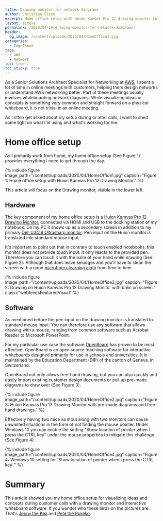 ```yaml
---
title: Drawing monitor for network diagrams
author: Christian Elsen
excerpt: Home office setup with Huion Kamvas Pro 12 drawing monitor for network diagrams
layout: single
permalink: /2020/04/19/drawing-monitor-for-network-diagrams/
header:
  og_image: /content/uploads/2020/04/HomeOffice3.jpg
categories:
  - EdgeCloud
tags:
  - AWS
  - Network
toc: true
toc_sticky: true
---
```


As a Senior Solutions Architect Specialist for Networking at [AWS](https://aws.amazon.com/), I spent a lot of time in online meetings with customers, helping them design networks or understand AWS networking better. Part of these meetings usually involves whiteboarding network diagrams. While visualizing ideas or concepts is something very common and straight forward on a physical whiteboard, it is not trivial in an online meeting.

As I often get asked about my setup during or after calls, I want to shed some light on what I'm using and what's working for me.

# Home office setup

As I primarily work from home, my home office setup (See Figure 1) provides everything I need to get through the day.

{% include figure image_path="/content/uploads/2020/04/HomeOffice1.jpg" caption="Figure 1: Home office setup with Huion Kamvas Pro 12 Drawing Monitor." %}

This article will focus on the Drawing monitor, visible in the lower left.

## Hardware

The key component of my home office setup is a [Huion Kamvas Pro 12 Drawing Monitor](https://amzn.to/3afaZhe), connected via HDMI and USB to the docking station of my notebook. On my PC it shows up as a secondary screen in addition to my primary [Dell U3419 Ultrasharp monitor](https://amzn.to/2RQheSq). Pen input on the Huion monitor is translated into standard mouse input.

It's important to point out that in contrary to touch enabled notebooks, this monitor does not provide touch input. It only reacts to the provided pen. Therefore you can touch it with the balm of your hand while drawing (See Figure 2). Although that does leave smudges and you'll have to clean the screen with a good [microfiber clearning cloth](https://amzn.to/2KjB3xe) from time to time.

{% include figure image_path="/content/uploads/2020/04/HomeOffice3.jpg" caption="Figure 2: Drawing on Huion Kamvas Pro 12 Drawing Monitor with balm on screen." class="webfeedsFeaturedVisual" %}

## Software

As mentioned before the pen input on the drawing monitor is translated to standard mouse input. You can therefore use any software that allows drawing with a mouse, ranging from common software such as Acrobat Reader to Microsoft PowerPoint.

For my particular use case the software [OpenBoard](https://openboard.ch/index.en.html) has proven to be most effective. OpenBoard is an open source teaching software for interactive whiteboards designed primarily for use in schools and universities. It is maintained by the Education Department (DIP) of the canton of Geneva, in Switzerland.

OpenBoard not only allows free-hand drawing, but you can also quickly and easily import existing customer design documents or pull up pre-made diagrams to draw over (See Figure 3).

{% include figure image_path="/content/uploads/2020/04/HomeOffice2.jpg" caption="Figure 3: Huion Kamvas Pro 12 Drawing Monitor with pre-made diagrams and free-hand drawings." %}

Effectively having two mice as input along with two monitors can cause unwanted situations in the form of not finding the mouse pointer. Under Windows 10 you can enable the setting "Show location of pointer when I press the CTRL key" under the mouse properties to mitigate this challenge (See Figure 4).

{% include figure image_path="/content/uploads/2020/04/HomeOffice4.jpg" caption="Figure 4: Windows 10 setting for 'Show location of pointer when I press the CTRL key'." %}

# Summary

This article showed you my home office setup for visualizing ideas and concepts during customer calls with a drawing monitor and interactive whiteboard software. If you wonder who these birds on the pictures are. That's [Jenny the Kea](https://www.rainbowsprings.co.nz/) and [Pete the Pukeko](https://www.youtube.com/watch?v=dykrPi9P_Ak).
